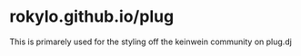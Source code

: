 # rokylo.github.io/plug
This is primarely used for the styling off the keinwein community on plug.dj

